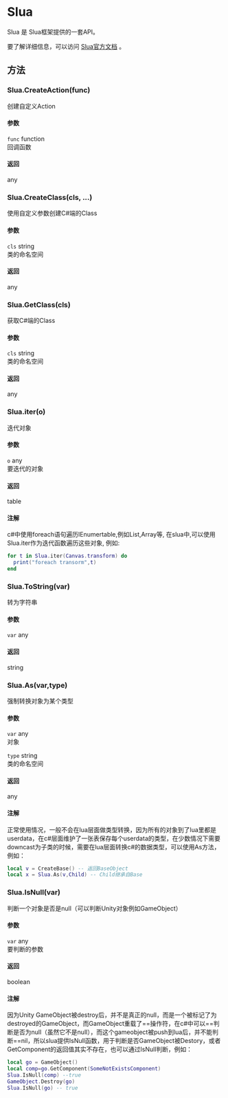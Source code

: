 # Slua

Slua 是 Slua框架提供的一套API。

要了解详细信息，可以访问 [Slua官方文档](https://github.com/pangweiwei/slua/blob/master/help.md) 。

## 方法

### Slua.CreateAction(func)

创建自定义Action

#### 参数

`func` function <br>回调函数

#### 返回

any

### Slua.CreateClass(cls, ...)

使用自定义参数创建C#端的Class

#### 参数

`cls` string <br>类的命名空间

#### 返回

any

### Slua.GetClass(cls)

获取C#端的Class

#### 参数

`cls` string <br>类的命名空间

#### 返回

any

### Slua.iter(o)

迭代对象

#### 参数

`o` any <br>要迭代的对象

#### 返回

table

#### 注解

c#中使用foreach语句遍历IEnumertable,例如List,Array等, 在slua中,可以使用Slua.iter作为迭代函数遍历这些对象, 例如:

```lua
for t in Slua.iter(Canvas.transform) do
  print("foreach transorm",t)
end
```

### Slua.ToString(var)

转为字符串

#### 参数

`var` any <br>

#### 返回

string

### Slua.As(var,type)

强制转换对象为某个类型

#### 参数

`var` any <br>对象

`type` string <br>类的命名空间

#### 返回

any

#### 注解

正常使用情况，一般不会在lua层面做类型转换，因为所有的对象到了lua里都是userdata，在c#层面维护了一张表保存每个userdata的类型，在少数情况下需要downcast为子类的时候，需要在lua层面转换c#的数据类型，可以使用As方法，例如：

```lua
local v = CreateBase() -- 返回BaseObject
local x = Slua.As(v,Child) -- Child继承自Base
```

### Slua.IsNull(var)

判断一个对象是否是null（可以判断Unity对象例如GameObject）

#### 参数

`var` any <br>要判断的参数

#### 返回

boolean

#### 注解

因为Unity GameObject被destroy后，并不是真正的null，而是一个被标记了为destroyed的GameObject，而GameObject重载了==操作符，在c#中可以==判断是否为null（虽然它不是null），而这个gameobject被push到lua后，并不能判断==nil，所以slua提供IsNull函数，用于判断是否GameObject被Destory，或者GetComponent的返回值其实不存在，也可以通过IsNull判断，例如：

```lua
local go = GameObject()
local comp=go.GetComponent(SomeNotExistsComponent)
Slua.IsNull(comp) --true
GameObject.Destroy(go)
Slua.IsNull(go) -- true
```